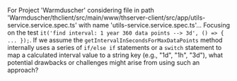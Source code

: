 For Project 'Warmduscher' considering file in path 'Warmduscher/thclient/src/main/www/thserver-client/src/app/utils-service.service.spec.ts' with name 'utils-service.service.spec.ts'... 
Focusing on the test `it('find interval: 1 year 360 data points --> 3d', () => { ... });`.  If we assume the `getIntervalInSecondsForMaxDataPoints` method internally uses a series of `if/else if` statements or a `switch` statement to map a calculated interval value to a string key (e.g., "1d", "1h", "3d"), what potential drawbacks or challenges might arise from using such an approach?
